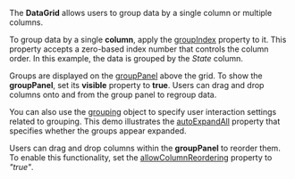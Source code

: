 The **DataGrid** allows users to group data by a single column or multiple columns.

To group data by a single **column**, apply the [groupIndex](/Documentation/ApiReference/UI_Widgets/dxDataGrid/Configuration/columns/#groupIndex) property to it. This property accepts a zero-based index number that controls the column order. In this example, the data is grouped by the *State* column.

Groups are displayed on the [groupPanel](/Documentation/ApiReference/UI_Widgets/dxDataGrid/Configuration/groupPanel/) above the grid. To show the **groupPanel**, set its **visible** property to **true**. Users can drag and drop columns onto and from the group panel to regroup data.

You can also use the [grouping](/Documentation/ApiReference/UI_Widgets/dxDataGrid/Configuration/grouping/) object to specify user interaction settings related to grouping. This demo illustrates the [autoExpandAll](/Documentation/ApiReference/UI_Widgets/dxDataGrid/Configuration/grouping/#autoExpandAll) property that specifies whether the groups appear expanded.

Users can drag and drop columns within the **groupPanel** to reorder them. To enable this functionality, set the [allowColumnReordering](/Documentation/ApiReference/UI_Widgets/dxDataGrid/Configuration/#allowColumnReordering) property to *"true"*. 
